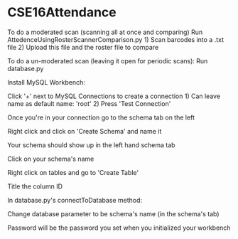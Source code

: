 # CSE16Attendance

To do a moderated scan (scanning all at once and comparing)
  Run AttedenceUsingRosterScannerComparison.py
        1) Scan barcodes into a .txt file
        2) Upload this file and the roster file to compare

To do a un-moderated scan (leaving it open for periodic scans): 
  Run database.py
  
  Install MySQL Workbench:
  
  Click '+' next to MySQL Connections to create a connection
      1) Can leave name as default name: 'root'
      2) Press 'Test Connection'
        
  Once you're in your connection go to the schema tab on the left
  
  Right click and click on 'Create Schema' and name it
  
  Your schema should show up in the left hand schema tab
  
  Click on your schema's name
  
  Right click on tables and go to 'Create Table'
  
  Title the column ID
  
  

  In database.py's connectToDatabase method:
  
  Change database parameter to be schema's name (in the schema's tab)

Password will be the password you set when you initialized your workbench



